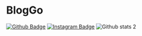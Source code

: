 # BlogGo
[![Github Badge](https://img.shields.io/badge/-Github-000?style=quare&labelColor=000&logo=Github&logoColor=white&link=link)](https://github.com/Talha-Dag)
[![Instagram Badge](https://img.shields.io/badge/-Instagram-C13584?style=flat-quare&labelColor=C13584&logo=instagram&logoColor=white&link=link)](https://www.instagram.com/t.dag6/?igshid=MzRlODBiNWFlZA%3D%3D)
![Github stats 2](https://github-readme-stats.vercel.app/api?username=kullanıcıadınız&show_icons=true&theme=radical)
